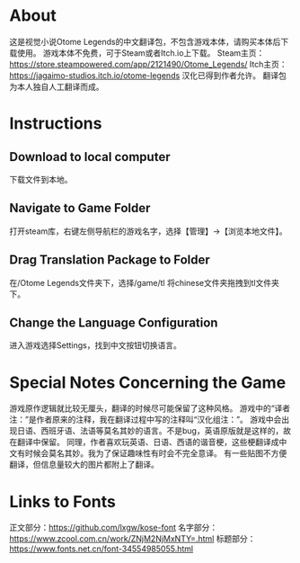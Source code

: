 # About
这是视觉小说Otome Legends的中文翻译包，不包含游戏本体，请购买本体后下载使用。
游戏本体不免费，可于Steam或者Itch.io上下载。
Steam主页：https://store.steampowered.com/app/2121490/Otome_Legends/
Itch主页：https://jagaimo-studios.itch.io/otome-legends
汉化已得到作者允许。
翻译包为本人独自人工翻译而成。
# Instructions
## Download to local computer
下载文件到本地。
## Navigate to Game Folder
打开steam库，右键左侧导航栏的游戏名字，选择【管理】->【浏览本地文件】。
## Drag Translation Package to Folder
在/Otome Legends文件夹下，选择/game/tl
将chinese文件夹拖拽到tl文件夹下。
## Change the Language Configuration
进入游戏选择Settings，找到中文按钮切换语言。
# Special Notes Concerning the Game
游戏原作逻辑就比较无厘头，翻译的时候尽可能保留了这种风格。
游戏中的“译者注：”是作者原来的注释，我在翻译过程中写的注释叫“汉化组注：”。
游戏中会出现日语、西班牙语、法语等莫名其妙的语言。不是bug，英语原版就是这样的，故在翻译中保留。
同理，作者喜欢玩英语、日语、西语的谐音梗，这些梗翻译成中文有时候会莫名其妙。我为了保证趣味性有时会不完全意译。
有一些贴图不方便翻译，但信息量较大的图片都附上了翻译。
# Links to Fonts
正文部分：https://github.com/lxgw/kose-font
名字部分：https://www.zcool.com.cn/work/ZNjM2NjMxNTY=.html
标题部分：https://www.fonts.net.cn/font-34554985055.html
